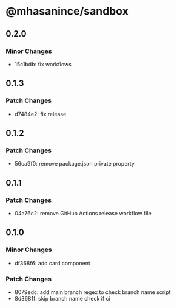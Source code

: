 # @mhasanince/sandbox

## 0.2.0

### Minor Changes

- 15c1bdb: fix workflows

## 0.1.3

### Patch Changes

- d7484e2: fix release

## 0.1.2

### Patch Changes

- 56ca9f0: remove package.json private property

## 0.1.1

### Patch Changes

- 04a76c2: remove GitHub Actions release workflow file

## 0.1.0

### Minor Changes

- df368f6: add card component

### Patch Changes

- 8079edc: add main branch regex to check branch name script
- 8d3681f: skip branch name check if ci
